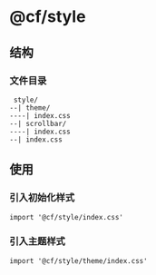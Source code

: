 # @cf/style

## 结构

### 文件目录

``` text
 style/
--| theme/
----| index.css
--| scrollbar/
----| index.css
--| index.css
```

## 使用

### 引入初始化样式

`import '@cf/style/index.css'`

### 引入主题样式

`import '@cf/style/theme/index.css'`
